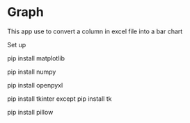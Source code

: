 # Graph
This app use to convert a column in excel file into a bar chart

Set up

pip install matplotlib

pip install numpy

pip install openpyxl

pip install tkinter
except
pip install tk

pip install pillow
